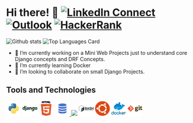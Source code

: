 # Hi there! :wave: [![LinkedIn Connect](https://img.shields.io/badge/IN-Connect-blue)](https://www.linkedin.com/in/vinay-baliyan-646ba1170/)  [![Outlook](https://img.shields.io/badge/Outlook-Mail%20me-blue)](mailto:baliyanvinay17@outlook.com)  [![HackerRank](https://img.shields.io/badge/HR-HackerRank-blue)](https://www.hackerrank.com/baliyanvinay17)

![Github stats](https://github-readme-stats.vercel.app/api?username=baliyanvinay&theme=gotham&show_icons=true&count_private=true)
![Top Languages Card](https://github-readme-stats.vercel.app/api/top-langs/?username=baliyanvinay&layout=compact&theme=gotham&exclude_repo=Python-Learning,Python-Data-Analysis)


- 🔭 I’m currently working on a Mini Web Projects just to understand core Django concepts and DRF Concepts. 
- 🌱 I’m currently learning Docker
- 👯 I’m looking to collaborate on small Django Projects.

## Tools and Technologies

<a href = "https://www.python.org/"><img height="40" src="https://raw.githubusercontent.com/github/explore/80688e429a7d4ef2fca1e82350fe8e3517d3494d/topics/python/python.png"></a>
<a href = "https://www.djangoproject.com/"><img height="40" src="https://raw.githubusercontent.com/github/explore/80688e429a7d4ef2fca1e82350fe8e3517d3494d/topics/django/django.png"></a>
<a href = "https://developer.mozilla.org/en-US/docs/Web/Guide/HTML/HTML5"><img height="40" src="https://raw.githubusercontent.com/github/explore/80688e429a7d4ef2fca1e82350fe8e3517d3494d/topics/html/html.png"></a>
<a href = "https://www.w3schools.com/sql/"><img height="40" src="https://raw.githubusercontent.com/github/explore/80688e429a7d4ef2fca1e82350fe8e3517d3494d/topics/sql/sql.png">
<a href = "https://code.visualstudio.com/"><img height="40" src="https://upload.wikimedia.org/wikipedia/commons/thumb/9/9a/Visual_Studio_Code_1.35_icon.svg/1200px-Visual_Studio_Code_1.35_icon.svg.png"></a>
<a href = "https://www.gnu.org/software/bash/"><img height="40" src="https://raw.githubusercontent.com/github/explore/80688e429a7d4ef2fca1e82350fe8e3517d3494d/topics/bash/bash.png"></a>
<a href = "https://ubuntu.com/"><img height="40" src="https://raw.githubusercontent.com/github/explore/80688e429a7d4ef2fca1e82350fe8e3517d3494d/topics/ubuntu/ubuntu.png"></a>
<a href = "https://www.docker.com/"><img height="40" src="https://raw.githubusercontent.com/github/explore/80688e429a7d4ef2fca1e82350fe8e3517d3494d/topics/docker/docker.png"></a>
<a href = "https://git-scm.com/"><img height="40" src="https://raw.githubusercontent.com/github/explore/80688e429a7d4ef2fca1e82350fe8e3517d3494d/topics/git/git.png"></a>
